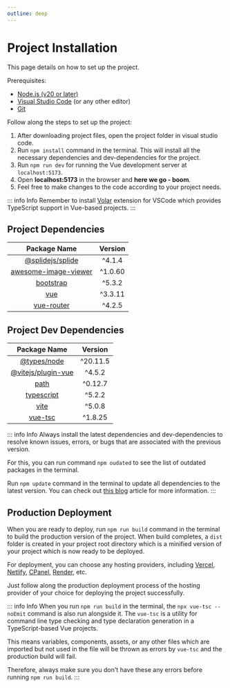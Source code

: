 ```yaml
---
outline: deep
---
```


# Project Installation

This page details on how to set up the project.

Prerequisites:

- [Node.js (v20 or later)](https://nodejs.org)
- [Visual Studio Code](https://code.visualstudio.com/) (or any other editor)
- [Git](https://git-scm.com/)

Follow along the steps to set up the project:

1. After downloading project files, open the project folder in visual studio code.
2. Run `npm install` command in the terminal. This will install all the necessary dependencies and dev-dependencies for the project.
3. Run `npm run dev` for running the Vue development server at `localhost:5173`.
4. Open **localhost:5173** in the browser and **here we go - boom**.
5. Feel free to make changes to the code according to your project needs.

::: info Info
Remember to install [Volar](https://marketplace.visualstudio.com/items?itemName=Vue.volar) extension for VSCode which provides TypeScript support in Vue-based projects.
:::

## Project Dependencies

|                           Package Name                           | Version |
| :--------------------------------------------------------------: | :-----: |
| [@splidejs/splide](https://splidejs.com/guides/getting-started/) | ^4.1.4  |
|     [awesome-image-viewer](https://awesome-components.com/)      | ^1.0.60 |
|              [bootstrap](https://getbootstrap.com/)              | ^5.3.2  |
|         [vue](https://vuejs.org/guide/quick-start.html)          | ^3.3.11 |
|     [vue-router](https://router.vuejs.org/installation.html)     | ^4.2.5  |

## Project Dev Dependencies

|                              Package Name                              | Version  |
| :--------------------------------------------------------------------: | :------: |
|        [@types/node](https://www.npmjs.com/package/@types/node)        | ^20.11.5 |
| [@vitejs/plugin-vue](https://www.npmjs.com/package/@vitejs/plugin-vue) |  ^4.5.2  |
|               [path](https://www.npmjs.com/package/path)               | ^0.12.7  |
|         [typescript](https://www.npmjs.com/package/typescript)         |  ^5.2.2  |
|               [vite](https://www.npmjs.com/package/vite)               |  ^5.0.8  |
|            [vue-tsc](https://www.npmjs.com/package/vue-tsc)            | ^1.8.25  |

::: info Info
Always install the latest dependencies and dev-dependencies to resolve known issues, errors, or bugs that are associated with the previous version.

For this, you can run command `npm oudated` to see the list of outdated packages in the terminal.

Run `npm update` command in the terminal to update all dependencies to the latest version. You can check out [this blog](https://www.freecodecamp.org/news/how-to-update-npm-dependencies/) article for more information.
:::

## Production Deployment

When you are ready to deploy, run `npm run build` command in the terminal to build the production version of the project. When build completes, a `dist` folder is created in your project root directory which is a minified version of your project which is now ready to be deployed.

For deployment, you can choose any hosting providers, including [Vercel](https://vercel.com/), [Netlify](https://www.netlify.com/), [CPanel](https://cpanel.net/), [Render](https://render.com/), etc.

Just follow along the production deployment process of the hosting provider of your choice for deploying the project successfully.

::: info Info
When you run `npm run build` in the terminal, the `npx vue-tsc --noEmit` command is also run alongside it. The `vue-tsc` is a utility for command line type checking and type declaration generation in a TypeScript-based Vue projects.

This means variables, components, assets, or any other files which are imported but not used in the file will be thrown as errors by `vue-tsc` and the production build will fail.

Therefore, always make sure you don't have these any errors before running `npm run build`.
:::
